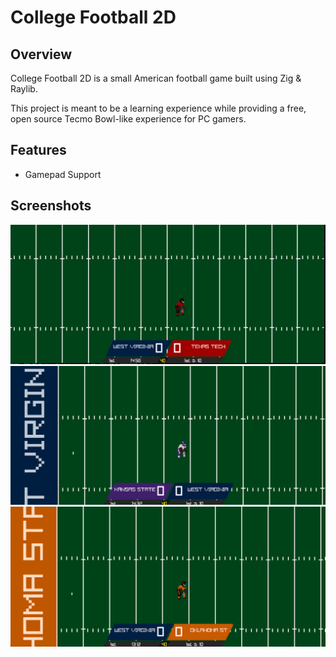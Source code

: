 # College Football 2D

## Overview
College Football 2D is a small American football game built using Zig & Raylib.

This project is meant to be a learning experience while providing a free, open source Tecmo Bowl-like experience for PC gamers.

## Features
* Gamepad Support

## Screenshots

![Home](images/home.png)
![Away](images/away.png)
![Oklahoma State](images/oklahoma_state.png)